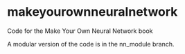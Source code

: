 # makeyourownneuralnetwork
Code for the Make Your Own Neural Network book

A modular version of the code is in the nn_module branch.
